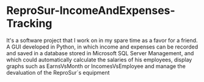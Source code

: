 # ReproSur-IncomeAndExpenses-Tracking
It's a software project that I work on in my spare time as a favor for a friend. A GUI developed in Python, in which income and expenses can be recorded and saved in a database stored in Microsoft SQL Server Management, and which could automatically calculate the salaries of his employees, display graphs such as EarnsVsMonth or IncomesVsEmployee and manage the devaluation of the ReproSur´s equipment 
